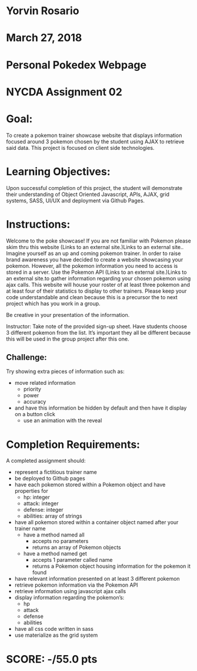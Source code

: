 # Yorvin Rosario
# March 27, 2018
# Personal Pokedex Webpage
# NYCDA Assignment 02



# Goal:

To create a pokemon trainer showcase website that displays information focused around 3 pokemon chosen by the student using AJAX to retrieve said data. This project is focused on client side technologies.

# Learning Objectives:

Upon successful completion of this project, the student will demonstrate their understanding of Object Oriented Javascript, APIs, AJAX, grid systems, SASS, UI/UX and deployment via Github Pages.

 

# Instructions:

Welcome to the poke showcase! If you are not familiar with Pokemon please skim thru this website (Links to an external site.)Links to an external site.. Imagine yourself as an up and coming pokemon trainer. In order to raise brand awareness you have decided to create a website showcasing your pokemon. However, all the pokemon information you need to access is stored in a server. Use the Pokemon API  (Links to an external site.)Links to an external site.to gather information regarding your chosen pokemon using ajax calls. This website will house your roster of at least three pokemon and at least four of their statistics to display to other trainers. Please keep your code understandable and clean because this is a precursor the to next project which has you work in a group.

Be creative in your presentation of the information.

Instructor: Take note of the provided sign-up sheet. Have students choose 3 different pokemon from the list. It’s important they all be different because this will be used in the group project after this one.

 

## Challenge:

Try showing extra pieces of information such as:

* move related information
    - priority
    - power
    - accuracy
* and have this information be hidden by default and then have it display on a button click
    - use an animation with the reveal
 

# Completion Requirements:

A completed assignment should:

* represent a fictitious trainer name
* be deployed to Github pages
* have each pokemon stored within a Pokemon object and have properties for
    - hp: integer
    - attack: integer
    - defense: integer
    - abilities: array of strings
* have all pokemon stored within a container object named after your trainer name
    - have a method named all
        - accepts no parameters
        - returns an array of Pokemon objects
    - have a method named get
        - accepts 1 parameter called name
        - returns a Pokemon object housing information for the pokemon it found
* have relevant information presented on at least 3 different pokemon
* retrieve pokemon information via the Pokemon API
* retrieve information using javascript ajax calls
* display information regarding the pokemon’s:
    - hp
    - attack
    - defense
    - abilities
* have all css code written in sass
* use materialize as the grid system




# SCORE: -/55.0 pts